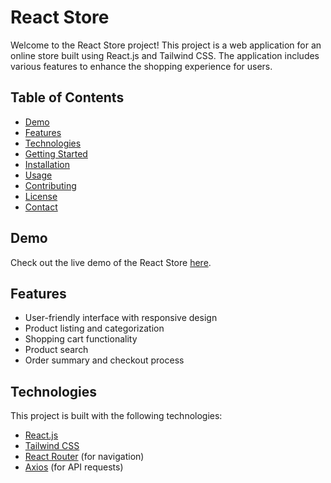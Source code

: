 # React Store

Welcome to the React Store project! This project is a web application for an online store built using React.js and Tailwind CSS. The application includes various features to enhance the shopping experience for users.

## Table of Contents

- [Demo](#demo)
- [Features](#features)
- [Technologies](#technologies)
- [Getting Started](#getting-started)
- [Installation](#installation)
- [Usage](#usage)
- [Contributing](#contributing)
- [License](#license)
- [Contact](#contact)

## Demo

Check out the live demo of the React Store [here](#).

## Features

- User-friendly interface with responsive design
- Product listing and categorization
- Shopping cart functionality
- Product search
- Order summary and checkout process

## Technologies

This project is built with the following technologies:

- [React.js](https://reactjs.org/)
- [Tailwind CSS](https://tailwindcss.com/)
- [React Router](https://reactrouter.com/) (for navigation)
- [Axios](https://axios-http.com/) (for API requests)

